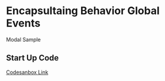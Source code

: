 # Encapsultaing Behavior Global Events

Modal Sample

## Start Up Code

[Codesanbox Link](https://codesandbox.io/s/1v1o4lvp9j?from-embed)
